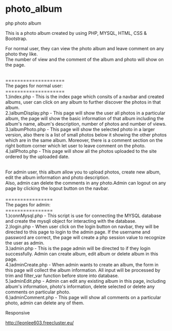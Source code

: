 # photo_album
php photo album

This is a photo album created by using PHP, MYSQL, HTML, CSS & Bootstrap.

For normal user, they can view the photo album and leave comment on any photo they like.</br>
The number of view and the comment of the album and photo will show on the page.</br></br>

====================</br>
The pages for normal user:</br>
====================</br>
1.)index.php - This is the index page which consits of a navbar and created albums, user can click on any album to further discover the photos in that album.</br>
2.)albumDisplay.php - This page will show the user all photos in a particular album, the page will show the basic information of that album including the album's name, album's description, number of photos and number of views.</br>
3.)albumPhoto.php - This page will show the selected photo in a larger version, also there is a list of small photos below it showing the other photos which are in the same album. Moreover, there is a comment section on the right bottom corner which let user to leave comment on the photo.</br>
4.)allPhoto.php - This page will show all the photos uploaded to the site ordered by the uploaded date.</br></br>

For admin user, this album allow you to upload photos, create new album, edit the album information and photo description.</br>
Also, admin can delete the comments in any photo.Admin can logout on any page by clicking the logout button on the navbar.</br></br>
================</br>
The pages for admin:</br>
================</br>
1.)connMysql.php - This script is use for connecting the MYSQL database and create the mysqli object for interacting with the database.</br>
2.)login.php - When user click on the login button on navbar, they will be directed to this page to login to the admin page. If the username and password are correct, the page will create a php session value to recognize the user as admin.</br>
3.)admin.php - This is the page admin will be directed to if they login successfully. Admin can create album, edit album or delete album in this page.</br>
4.)adminCreate.php - When admin wants to create an album, the form in this page will collect the album information. All input will be processed by trim and filter_var function before store into database.</br>
5.)adminEdit.php - Admin can edit any existing album in this page, including album's information, photo's information, delete selected or delete any comments on particular photo.</br>
6.)adminComment.php - This page will show all comments on a particular photo, admin can delete any of them.</br>



Responsive

http://leonlee603.freecluster.eu/
